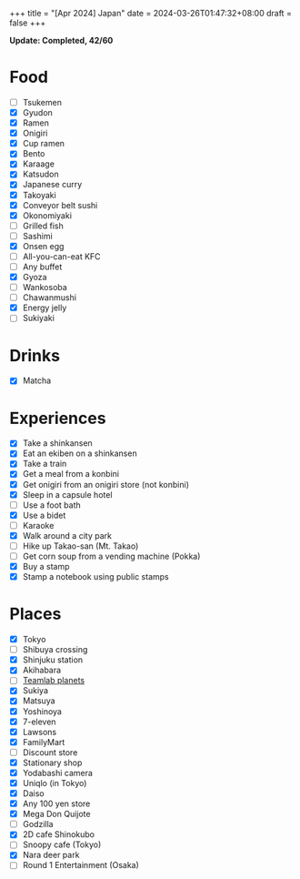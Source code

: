 +++
title = "[Apr 2024] Japan"
date = 2024-03-26T01:47:32+08:00
draft = false
+++

**Update: Completed, 42/60**
# Food

- [ ] Tsukemen
- [x] Gyudon
- [x] Ramen
- [x] Onigiri
- [x] Cup ramen
- [x] Bento
- [x] Karaage
- [x] Katsudon
- [x] Japanese curry
- [x] Takoyaki
- [x] Conveyor belt sushi
- [x] Okonomiyaki
- [ ] Grilled fish
- [ ] Sashimi
- [x] Onsen egg
- [ ] All-you-can-eat KFC
- [ ] Any buffet
- [x] Gyoza
- [ ] Wankosoba
- [ ] Chawanmushi
- [x] Energy jelly
- [ ] Sukiyaki

# Drinks

- [x] Matcha 
# Experiences

- [x] Take a shinkansen
- [x] Eat an ekiben on a shinkansen
- [x] Take a train
- [x] Get a meal from a konbini
- [x] Get onigiri from an onigiri store (not konbini)
- [x] Sleep in a capsule hotel
- [ ] Use a foot bath
- [x] Use a bidet
- [ ] Karaoke
- [x] Walk around a city park
- [ ] Hike up Takao-san (Mt. Takao)
- [ ] Get corn soup from a vending machine (Pokka)
- [x] Buy a stamp
- [x] Stamp a notebook using public stamps
# Places

- [x] Tokyo
- [ ] Shibuya crossing
- [x] Shinjuku station
- [x] Akihabara
- [ ] [Teamlab planets](https://www.teamlab.art/e/planets/)
- [x] Sukiya
- [x] Matsuya
- [x] Yoshinoya
- [x] 7-eleven
- [x] Lawsons
- [x] FamilyMart
- [ ] Discount store
- [x] Stationary shop
- [x] Yodabashi camera
- [x] Uniqlo (in Tokyo)
- [x] Daiso
- [x] Any 100 yen store
- [x] Mega Don Quijote
- [ ] Godzilla
- [x] 2D cafe Shinokubo
- [ ] Snoopy cafe (Tokyo)
- [x] Nara deer park
- [ ] Round 1 Entertainment (Osaka)